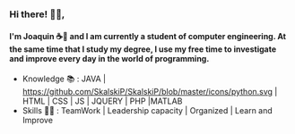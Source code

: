 ### Hi there! 👋🏽, 

#### I'm Joaquin ☕🍃 and I am currently a student of computer engineering. At the same time that I study my degree, I use my free time to investigate and improve every day in the world of programming.

- Knowledge 📚 : JAVA | https://github.com/SkalskiP/SkalskiP/blob/master/icons/python.svg | HTML | CSS | JS | JQUERY | PHP |MATLAB 
- Skills 💪🏽 : TeamWork | Leadership capacity | Organized | Learn and Improve
